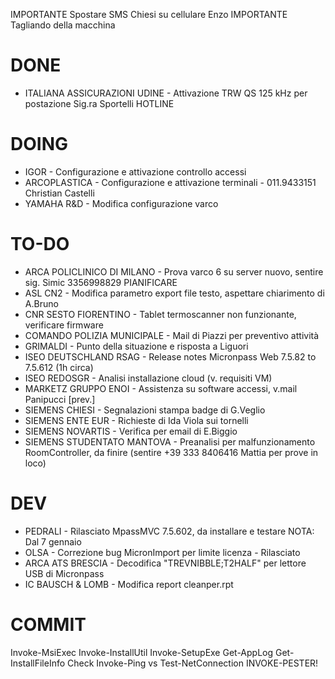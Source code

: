 IMPORTANTE Spostare SMS Chiesi su cellulare Enzo
IMPORTANTE Tagliando della macchina

# DONE
- ITALIANA ASSICURAZIONI UDINE - Attivazione TRW QS 125 kHz per postazione Sig.ra Sportelli HOTLINE

  

# DOING
- IGOR - Configurazione e attivazione controllo accessi 
- ARCOPLASTICA - Configurazione e attivazione terminali - 011.9433151 Christian Castelli
- YAMAHA R&D - Modifica configurazione varco


# TO-DO
- ARCA POLICLINICO DI MILANO - Prova varco 6 su server nuovo, sentire sig. Simic 3356998829 PIANIFICARE 
- ASL CN2 - Modifica parametro export file testo, aspettare chiarimento di A.Bruno
- CNR SESTO FIORENTINO - Tablet termoscanner non funzionante, verificare firmware
- COMANDO POLIZIA MUNICIPALE - Mail di Piazzi per preventivo attività
- GRIMALDI - Punto della situazione e risposta a Liguori
- ISEO DEUTSCHLAND RSAG - Release notes Micronpass Web 7.5.82 to 7.5.612 (1h circa)
- ISEO REDOSGR - Analisi installazione cloud (v. requisiti VM)
- MARKETZ GRUPPO ENOI - Assistenza su software accessi, v.mail Panipucci [prev.]
- SIEMENS CHIESI - Segnalazioni stampa badge di G.Veglio
- SIEMENS ENTE EUR - Richieste di Ida Viola sui tornelli
- SIEMENS NOVARTIS - Verifica per email di E.Biggio
- SIEMENS STUDENTATO MANTOVA - Preanalisi per malfunzionamento RoomController, da finire (sentire +39 333 8406416 Mattia per prove in loco)


# DEV
- PEDRALI - Rilasciato MpassMVC 7.5.602, da installare e testare NOTA: Dal 7 gennaio
- OLSA - Correzione bug MicronImport per limite licenza - Rilasciato
- ARCA ATS BRESCIA - Decodifica "TREVNIBBLE;T2HALF" per lettore USB di Micronpass
- IC BAUSCH & LOMB - Modifica report cleanper.rpt


# COMMIT
Invoke-MsiExec
Invoke-InstallUtil
Invoke-SetupExe
Get-AppLog
Get-InstallFileInfo
Check Invoke-Ping vs Test-NetConnection
INVOKE-PESTER!